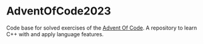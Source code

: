 # AdventOfCode2023
Code base for solved exercises of the [Advent Of Code](https://adventofcode.com/).
A repository to learn C++ with and apply language features.
